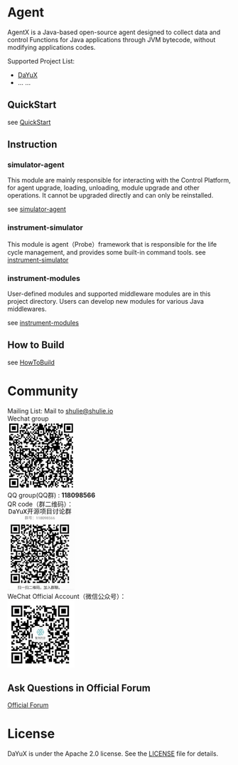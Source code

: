 # Agent

AgentX is a Java-based open-source agent designed to collect data and control Functions for Java applications through JVM bytecode, without modifying applications codes.

Supported Project List:
- [DaYuX](https://github.com/shulieTech/DaYuX)
- ... ...

## QuickStart

see [QuickStart](https://github.com/shulieTech/AgentX/blob/main/doc/QuickStart.md)

## Instruction

### simulator-agent
This module are mainly responsible for interacting with the Control Platform, for agent upgrade, loading, unloading, module upgrade and other operations. It cannot be upgraded directly and can only be reinstalled.

see [simulator-agent](https://github.com/shulieTech/AgentX/blob/main/doc/instrument-simulator/README.md)

### instrument-simulator
This module is agent（Probe）framework that is responsible for the life cycle management, and provides some built-in command tools. 
see [instrument-simulator](https://github.com/shulieTech/AgentX/blob/main/doc/instrument-simulator/README.md)

### instrument-modules
User-defined modules and supported middleware modules are in this project directory. Users can develop new modules for various Java middlewares. 

see [instrument-modules](https://github.com/shulieTech/AgentX/blob/main/doc/instrument-modules/README.md)

## How to Build

see [HowToBuild](https://github.com/shulieTech/AgentX/blob/main/doc/HowToBuild.md)

# Community
Mailing List: Mail to shulie@shulie.io<br/>
Wechat group<br/>
<img src="https://raw.githubusercontent.com/shulieTech/Images/main/code1.png" width="30%" height="30%">
<br/>
QQ group(QQ群) : **118098566**<br/>
QR code（群二维码）：<br/>
<img src="https://raw.githubusercontent.com/shulieTech/Images/main/qq_group2.png" width="30%" height="30%">
<br/>
WeChat Official Account（微信公众号）：<br/>
<img src="https://raw.githubusercontent.com/shulieTech/Images/main/shulie.png" width="30%" height="30%">

## Ask Questions in Official Forum
[Official Forum](https://news.shulie.io/?page_id=2477)

# License
DaYuX is under the Apache 2.0 license. See the [LICENSE](https://github.com/shulieTech/DaYuX/blob/main/LICENSE?_blank) file for details.
